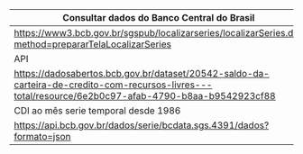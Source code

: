 
|Consultar dados do Banco Central do Brasil|
|-|
|https://www3.bcb.gov.br/sgspub/localizarseries/localizarSeries.do?method=prepararTelaLocalizarSeries|
|API|
|https://dadosabertos.bcb.gov.br/dataset/20542-saldo-da-carteira-de-credito-com-recursos-livres---total/resource/6e2b0c97-afab-4790-b8aa-b9542923cf88|
|CDI ao mês serie temporal desde 1986|
|https://api.bcb.gov.br/dados/serie/bcdata.sgs.4391/dados?formato=json|